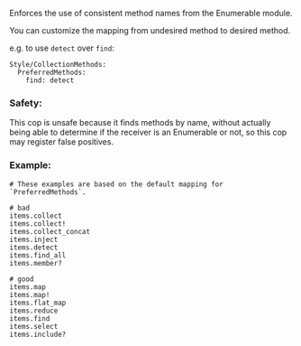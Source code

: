 Enforces the use of consistent method names
from the Enumerable module.

You can customize the mapping from undesired method to desired method.

e.g. to use `detect` over `find`:

    Style/CollectionMethods:
      PreferredMethods:
        find: detect

### Safety:

This cop is unsafe because it finds methods by name, without actually
being able to determine if the receiver is an Enumerable or not, so
this cop may register false positives.

### Example:
    # These examples are based on the default mapping for `PreferredMethods`.

    # bad
    items.collect
    items.collect!
    items.collect_concat
    items.inject
    items.detect
    items.find_all
    items.member?

    # good
    items.map
    items.map!
    items.flat_map
    items.reduce
    items.find
    items.select
    items.include?
